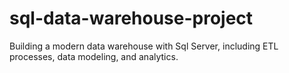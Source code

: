 # sql-data-warehouse-project

Building a modern data warehouse with Sql Server, including ETL processes, data modeling, and analytics.
